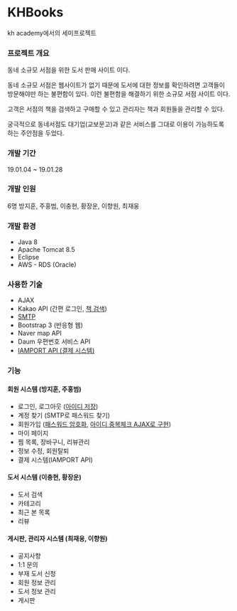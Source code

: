 # KHBooks
kh academy에서의 세미프로젝트

### 프로젝트 개요
동네 소규모 서점을 위한 도서 판매 사이트 이다.

동네 소규모 서점은 웹사이트가 없기 때문에 도서에 대한 정보를 확인하려면
고객들이 방문해야만 하는 불편함이 있다. 
이런 불편함을 해결하기 위한 소규모 서점 사이트 이다.

고객은 서점의 책을 검색하고 구매할 수 있고
관리자는 책과 회원들을 관리할 수 있다.

궁극적으로 동네서점도 대기업(교보문고)과 같은 서비스를 그대로 이용이 
가능하도록 하는 주안점을 두었다.

### 개발 기간
19.01.04 ~ 19.01.28

### 개발 인원
6명
방지훈, 주홍범, 이충현, 황장운, 이향원, 최재웅

### 개발 환경
- Java 8
- Apache Tomcat 8.5
- Eclipse
- AWS - RDS (Oracle)

### 사용한 기술
- AJAX
- Kakao API (간편 로그인, [책 검색](https://sinna94.tistory.com/6))
- [SMTP](https://smujihoon.tistory.com/96) 
- Bootstrap 3 (반응형 웹)
- Naver map API
- Daum 우편번호 서비스 API
- [IAMPORT API (결제 시스템)](https://smujihoon.tistory.com/103)

### 기능
#### 회원 시스템 (방지훈, 주홍범)
- 로그인, 로그아웃 ([아이디 저장](https://smujihoon.tistory.com/93))
- 계정 찾기 (SMTP로 패스워드 찾기)
- 회원가입 ([패스워드 암호화](https://smujihoon.tistory.com/84), [아이디 중복체크 AJAX로 구현](https://smujihoon.tistory.com/95))
- 마이 페이지
- 찜 목록, 장바구니, 리뷰관리
- 정보 수정, 회원탈퇴
- 결제 시스템(IAMPORT API)

#### 도서 시스템 (이충현, 황장운)
- 도서 검색
- 카테고리
- 최근 본 목록
- 리뷰
#### 게시판, 관리자 시스템 (최재웅, 이향원)
- 공지사항
- 1:1 문의
- 부재 도서 신청
- 회원 정보 관리
- 도서 정보 관리
- 게시판 

